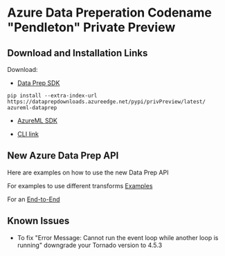 
# Azure Data Preperation Codename "Pendleton" Private Preview

## Download and Installation Links
Download:

- [Data Prep SDK](https://dataprepdownloads.azureedge.net/pypi/privPreview/latest/)

```    
pip install --extra-index-url https://dataprepdownloads.azureedge.net/pypi/privPreview/latest/ azureml-dataprep
```

- [AzureML SDK](https://github.com/Azure/ViennaDocs/tree/master/PrivatePreview)
 
- [CLI link](https://github.com/Azure/ViennaDocs/blob/master/PrivatePreview/cli/CLI-101-Install-and-Local-Run.md)

## New Azure Data Prep API
Here are examples on how to use the new Data Prep API

For examples to use different transforms [Examples](API)

For an [End-to-End](Scenarios/NYTaxiCab)

## Known Issues
 - To fix "Error Message: Cannot run the event loop while another loop is running" downgrade your Tornado version to 4.5.3

